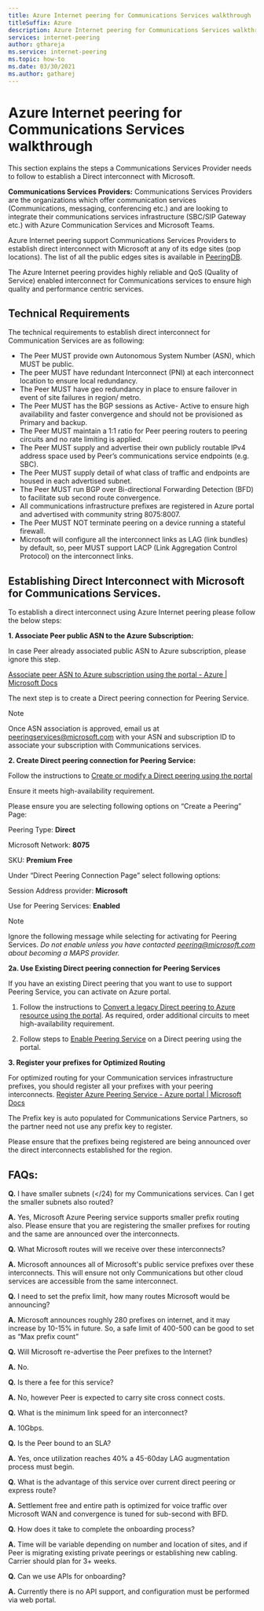 ```yaml
---
title: Azure Internet peering for Communications Services walkthrough
titleSuffix: Azure
description: Azure Internet peering for Communications Services walkthrough
services: internet-peering
author: gthareja
ms.service: internet-peering
ms.topic: how-to
ms.date: 03/30/2021
ms.author: gatharej
---
```


# Azure Internet peering for Communications Services walkthrough

This section explains the steps a Communications Services Provider needs to follow to establish a Direct interconnect with Microsoft.

**Communications Services Providers:**  Communications Services Providers are the organizations which offer communication services (Communications, messaging, conferencing etc.) and are looking to integrate their communications services infrastructure (SBC/SIP Gateway etc.)  with Azure Communication Services and Microsoft Teams. 

Azure Internet peering support Communications Services Providers to establish direct interconnect with Microsoft at any of its edge sites (pop locations). The list of all the public edges sites is available in [PeeringDB](https://www.peeringdb.com/net/694).

The Azure Internet peering provides highly reliable and QoS (Quality of Service) enabled interconnect for Communications services to ensure high quality and performance centric services.

## Technical Requirements
The technical requirements to establish direct interconnect for  Communication Services are as following:
-	The Peer MUST provide own Autonomous System Number (ASN), which MUST be public.
-	The peer MUST have redundant Interconnect (PNI) at each interconnect location to ensure local redundancy.
-	The Peer MUST have geo redundancy in place to ensure failover in event of site failures in region/ metro.
-	The Peer MUST has the BGP sessions as Active- Active to ensure high availability and faster convergence and should not be provisioned as Primary and backup.
-	The Peer MUST maintain a 1:1 ratio for Peer peering routers to peering circuits and no rate limiting is applied.
-	The Peer MUST supply and advertise their own publicly routable IPv4 address space used by Peer’s communications service endpoints (e.g. SBC). 
-	The Peer MUST supply detail of what class of traffic and endpoints are housed in each advertised subnet. 
-	The Peer MUST run BGP over Bi-directional Forwarding Detection (BFD) to facilitate sub second route convergence.
-	All communications infrastructure prefixes are registered in Azure portal and advertised with community string 8075:8007.
-	The Peer MUST NOT terminate peering on a device running a stateful firewall. 
-	Microsoft will configure all the interconnect links as LAG (link bundles) by default, so, peer MUST support LACP (Link Aggregation Control Protocol) on the interconnect links.

## Establishing Direct Interconnect with Microsoft for Communications Services.

To establish a direct interconnect using Azure Internet peering please follow the below steps:

**1.	Associate Peer public ASN to the Azure Subscription:**

In case Peer already associated public ASN to Azure subscription, please ignore this step.

[Associate peer ASN to Azure subscription using the portal - Azure | Microsoft Docs](https://docs.microsoft.com/azure/internet-peering/howto-subscription-association-portal)

The next step is to create a Direct peering connection for Peering Service.

> [!NOTE]
> Once ASN association is approved, email us at peeringservices@microsoft.com with your ASN and subscription ID to associate your subscription with Communications services. 

**2.	Create Direct peering connection for Peering Service:**

Follow the instructions to [Create or modify a Direct peering using the portal](https://docs.microsoft.com/azure/internet-peering/howto-direct-portal)

Ensure it meets high-availability requirement.

Please ensure you are selecting following options on “Create a Peering” Page:

Peering Type:	**Direct**

Microsoft Network:	**8075**

SKU: 		**Premium Free**


Under “Direct Peering Connection Page” select following options:

Session Address provider:	**Microsoft**

Use for Peering Services: 	**Enabled**

> [!NOTE] 
> Ignore the following message while selecting for activating for Peering Services.
> *Do not enable unless you have contacted peering@microsoft.com about becoming a MAPS provider.*


  **2a. Use Existing Direct peering connection for Peering Services**

If you have an existing Direct peering that you want to use to support Peering Service, you can activate on Azure portal.
1.	Follow the instructions to [Convert a legacy Direct peering to Azure resource using the portal](https://docs.microsoft.com/azure/internet-peering/howto-legacy-direct-portal).
As required, order additional circuits to meet high-availability requirement.

2.	Follow steps to [Enable Peering Service](https://docs.microsoft.com/azure/internet-peering/howto-peering-service-portal) on a Direct peering using the portal.




**3.	Register your prefixes for Optimized Routing**

For optimized routing for your Communication services infrastructure prefixes, you should register all your prefixes with your peering interconnects.
[Register Azure Peering Service - Azure portal | Microsoft Docs](https://docs.microsoft.com/azure/peering-service/azure-portal)

The Prefix key is auto populated for Communications Service Partners, so the partner need not use any prefix key to register. 

Please ensure that the prefixes being registered are being announced over the direct interconnects established for the region.


## FAQs:

**Q.**	I have smaller subnets (</24) for my Communications services. Can I get the smaller subnets also routed?

**A.**	Yes, Microsoft Azure Peering service supports smaller prefix routing also. Please ensure that you are registering the smaller prefixes for routing and the same are announced over the interconnects.

**Q.**	What Microsoft routes will we receive over these interconnects?

**A.** Microsoft announces all of Microsoft's public service prefixes over these interconnects. This will ensure not only Communications but other cloud services are accessible from the same interconnect.

**Q.**	I need to set the prefix limit, how many routes Microsoft would be announcing?

**A.** Microsoft announces roughly 280 prefixes on internet, and it may increase by 10-15% in future. So, a safe limit of 400-500 can be good to set as “Max prefix count”

**Q.** Will Microsoft re-advertise the Peer prefixes to the Internet?

**A.** No.

**Q.** Is there a fee for this service?

**A.** No, however Peer is expected to carry site cross connect costs.

**Q.** What is the minimum link speed for an interconnect?

**A.** 10Gbps.

**Q.** Is the Peer bound to an SLA?

**A.** Yes, once utilization reaches 40% a 45-60day LAG augmentation process must begin.

**Q.** What is the advantage of this service over current direct peering or express route?

**A.** Settlement free and entire path is optimized for voice traffic over Microsoft WAN and convergence is tuned for sub-second with BFD.

**Q.** How does it take to complete the onboarding process?

**A.** Time will be variable depending on number and location of sites, and if Peer is migrating existing private peerings or establishing new cabling. Carrier should plan for 3+ weeks.

**Q.** Can we use APIs for onboarding?

**A.** Currently there is no API support, and configuration must be performed via web portal. 
